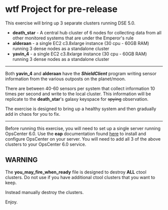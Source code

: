 # wtf Project for pre-release

This exercise will bring up 3 separate clusters running DSE 5.0.

* **death\_star** - A central hub cluster of 6 nodes for collecting data from all other monitored systems that are under the Emperor's rule
* **alderaan** - a single EC2 c3.8xlarge instance (30 cpu - 60GB RAM) running 3 dense nodes as a standalone cluster
* **yavin\_4** - a single EC2 c3.8xlarge instance (30 cpu - 60GB RAM) running 3 dense nodes as a standalone cluster

* * *

Both **yavin\_4** and **alderaan** have the _**ShieldClient**_ program writing sensor information from the various outposts on the planet/moon.

There are between 40-60 sensors per system that collect information 10 times per second and write to the local cluster. 
This information will be replicate to the **death\_star**'s galaxy keyspace for <s>spying</s> observation.

The exercise is designed to bring up a healthy system and then gradually add in chaos for you to fix.

* * *

Before running this exercise, you will need to set up a single server running OpsCenter 6.0. Use the **eap** documentation found [here](http://eap.datastax.com/phpbb/viewforum.php?f=13) to install and configure OpsCenter on your server. You will need to add all 3 of the above clusters to your OpsCenter 6.0 service.

## WARNING

The **you_may_fire_when_ready** file is designed to destroy **ALL** ctool clusters. Do not use if you have additional ctool clusters that you want to keep.

Instead manually destroy the clusters.

Enjoy.
